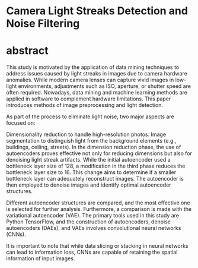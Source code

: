 # Camera Light Streaks Detection and Noise Filtering

# abstract
This study is motivated by the application of data mining techniques to address issues caused by light streaks in images due to camera hardware anomalies. While modern camera lenses can capture vivid images in low-light environments, adjustments such as ISO, aperture, or shutter speed are often required. Nowadays, data mining and machine learning methods are applied in software to complement hardware limitations. This paper introduces methods of image preprocessing and light detection.

As part of the process to eliminate light noise, two major aspects are focused on:

Dimensionality reduction to handle high-resolution photos.
Image segmentation to distinguish light from the background elements (e.g., buildings, ceiling, streets).
In the dimension reduction phase, the use of autoencoders proves effective not only for reducing dimensions but also for denoising light streak artifacts. While the initial autoencoder used a bottleneck layer size of 128, a modification in the third phase reduces the bottleneck layer size to 16. This change aims to determine if a smaller bottleneck layer can adequately reconstruct images. The autoencoder is then employed to denoise images and identify optimal autoencoder structures.

Different autoencoder structures are compared, and the most effective one is selected for further analysis. Furthermore, a comparison is made with the variational autoencoder (VAE). The primary tools used in this study are Python TensorFlow, and the construction of autoencoders, denoise autoencoders (DAEs), and VAEs involves convolutional neural networks (CNNs).

It is important to note that while data slicing or stacking in neural networks can lead to information loss, CNNs are capable of retaining the spatial information of input images.
